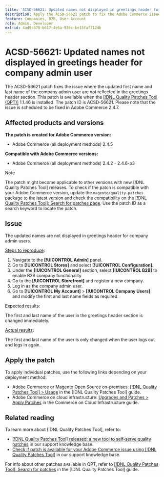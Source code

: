 ```yaml
---
title: 'ACSD-56621: Updated names not displayed in greetings header for company admin user'
description: Apply the ACSD-56621 patch to fix the Adobe Commerce issue where the updated first name and last name of the company admin user are not reflected in the greetings header section.
feature: Companies, B2B, User Account
role: Admin, Developer
exl-id: 4ad9c878-b617-4e6a-939c-be15faf7124b
---
```

# ACSD-56621: Updated names not displayed in greetings header for company admin user

The ACSD-56621 patch fixes the issue where the updated first name and last name of the company admin user are not reflected in the greetings header section. This patch is available when the [[!DNL Quality Patches Tool (QPT)]](https://experienceleague.adobe.com/en/docs/commerce-knowledge-base/kb/announcements/commerce-announcements/magento-quality-patches-released-new-tool-to-self-serve-quality-patches) 1.1.46 is installed. The patch ID is ACSD-56621. Please note that the issue is scheduled to be fixed in Adobe Commerce 2.4.7.

## Affected products and versions

**The patch is created for Adobe Commerce version:**

* Adobe Commerce (all deployment methods) 2.4.5

**Compatible with Adobe Commerce versions:**

* Adobe Commerce (all deployment methods) 2.4.2 - 2.4.6-p3

>[!NOTE]
>
>The patch might become applicable to other versions with new [!DNL Quality Patches Tool] releases. To check if the patch is compatible with your Adobe Commerce version, update the `magento/quality-patches` package to the latest version and check the compatibility on the [[!DNL Quality Patches Tool]: Search for patches page](https://experienceleague.adobe.com/tools/commerce-quality-patches/index.html). Use the patch ID as a search keyword to locate the patch.

## Issue

The updated names are not displayed in greetings header for company admin users.

<u>Steps to reproduce</u>:

1. Navigate to the **[!UICONTROL Admin]** panel.
1. Go to **[!UICONTROL Stores]** and select **[!UICONTROL Configuration]**.
1. Under the **[!UICONTROL General]** section, select **[!UICONTROL B2B]** to enable B2B company functionality.
1. Go to the **[!UICONTROL Storefront]** and register a new company.
1. Log in as the company admin user.
1. Go to **[!UICONTROL My Account]** > **[!UICONTROL Company Users]** and modify the first and last name fields as required.

<u>Expected results</u>:

The first and last name of the user in the greetings header section is changed immediately.

<u>Actual results</u>:

The first and last name of the user is only changed when the user logs out and logs in again.

## Apply the patch

To apply individual patches, use the following links depending on your deployment method:

* Adobe Commerce or Magento Open Source on-premises: [[!DNL Quality Patches Tool] > Usage](https://experienceleague.adobe.com/docs/commerce-operations/tools/quality-patches-tool/usage.html) in the [!DNL Quality Patches Tool] guide.
* Adobe Commerce on cloud infrastructure: [Upgrades and Patches > Apply Patches](https://experienceleague.adobe.com/docs/commerce-cloud-service/user-guide/develop/upgrade/apply-patches.html) in the Commerce on Cloud Infrastructure guide.

## Related reading

To learn more about [!DNL Quality Patches Tool], refer to:

* [[!DNL Quality Patches Tool] released: a new tool to self-serve quality patches](https://experienceleague.adobe.com/en/docs/commerce-knowledge-base/kb/announcements/commerce-announcements/magento-quality-patches-released-new-tool-to-self-serve-quality-patches) in our support knowledge base.
* [Check if patch is available for your Adobe Commerce issue using [!DNL Quality Patches Tool]](/help/tools/quality-patches-tool/patches-available-in-qpt/check-patch-for-magento-issue-with-magento-quality-patches.md) in our support knowledge base.

For info about other patches available in QPT, refer to [[!DNL Quality Patches Tool]: Search for patches](https://experienceleague.adobe.com/tools/commerce-quality-patches/index.html) in the [!DNL Quality Patches Tool] guide.
